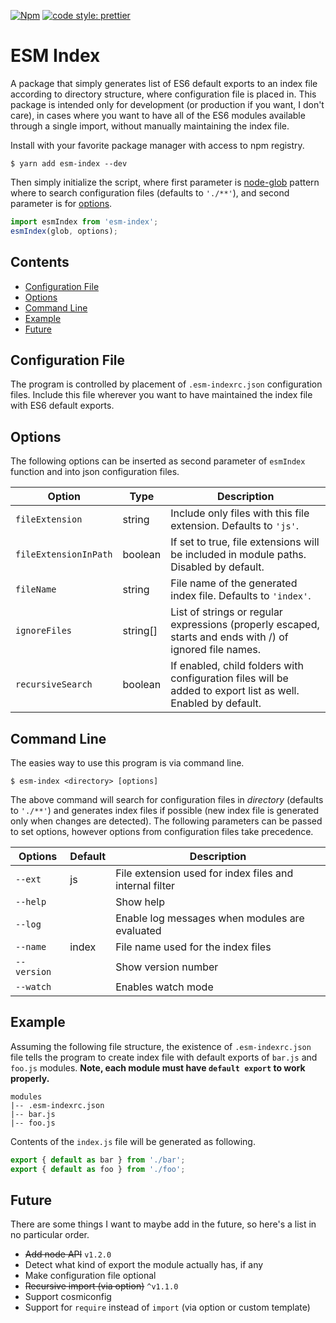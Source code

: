 [![Npm](https://img.shields.io/npm/v/esm-index.svg?style=flat-square)](https://www.npmjs.com/package/esm-index)
[![code style: prettier](https://img.shields.io/badge/code_style-prettier-ff69b4.svg?style=flat-square)](https://github.com/prettier/prettier)

# ESM Index

A package that simply generates list of ES6 default exports to an index file
according to directory structure, where configuration file is placed in. This
package is intended only for development (or production if you want, I don't
care), in cases where you want to have all of the ES6 modules available through
a single import, without manually maintaining the index file.

Install with your favorite package manager with access to npm registry.

```
$ yarn add esm-index --dev
```

Then simply initialize the script, where first parameter is
[node-glob](https://github.com/isaacs/node-glob) pattern where to search
configuration files (defaults to `'./**'`), and second parameter is for
[options](#options).

```typescript
import esmIndex from 'esm-index';
esmIndex(glob, options);
```

## Contents

* [Configuration File](#configuration-file)
* [Options](#options)
* [Command Line](#command-line)
* [Example](#example)
* [Future](#future)

## Configuration File

The program is controlled by placement of `.esm-indexrc.json` configuration
files. Include this file wherever you want to have maintained the index file
with ES6 default exports.

## Options

The following options can be inserted as second parameter of `esmIndex` function
and into json configuration files.

| Option                | Type     | Description                                                                                                  |
| --------------------- | -------- | ------------------------------------------------------------------------------------------------------------ |
| `fileExtension`       | string   | Include only files with this file extension. Defaults to `'js'`.                                             |
| `fileExtensionInPath` | boolean  | If set to true, file extensions will be included in module paths. Disabled by default.                       |
| `fileName`            | string   | File name of the generated index file. Defaults to `'index'`.                                                |
| `ignoreFiles`         | string[] | List of strings or regular expressions (properly escaped, starts and ends with /) of ignored file names.     |
| `recursiveSearch`     | boolean  | If enabled, child folders with configuration files will be added to export list as well. Enabled by default. |

## Command Line

The easies way to use this program is via command line.

```
$ esm-index <directory> [options]
```

The above command will search for configuration files in _directory_ (defaults
to `'./**'`) and generates index files if possible (new index file is generated
only when changes are detected). The following parameters can be passed to set
options, however options from configuration files take precedence.

| Options     | Default | Description                                             |
| ----------- | ------- | ------------------------------------------------------- |
| `--ext`     | js      | File extension used for index files and internal filter |
| `--help`    |         | Show help                                               |
| `--log`     |         | Enable log messages when modules are evaluated          |
| `--name`    | index   | File name used for the index files                      |
| `--version` |         | Show version number                                     |
| `--watch`   |         | Enables watch mode                                      |

## Example

Assuming the following file structure, the existence of `.esm-indexrc.json` file
tells the program to create index file with default exports of `bar.js` and
`foo.js` modules. **Note, each module must have `default export` to work
properly.**

```
modules
|-- .esm-indexrc.json
|-- bar.js
|-- foo.js
```

Contents of the `index.js` file will be generated as following.

```javascript
export { default as bar } from './bar';
export { default as foo } from './foo';
```

## Future

There are some things I want to maybe add in the future, so here's a list in no
particular order.

* ~~Add node API~~ `v1.2.0`
* Detect what kind of export the module actually has, if any
* Make configuration file optional
* ~~Recursive import (via option)~~ `^v1.1.0`
* Support cosmiconfig
* Support for `require` instead of `import` (via option or custom template)
